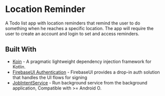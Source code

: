 # Location Reminder

A Todo list app with location reminders that remind the user to do something when he reaches a
specific location. The app will require the user to create an account and login to set and access
reminders.

## Built With

* [Koin](https://github.com/InsertKoinIO/koin) - A pragmatic lightweight dependency injection
  framework for Kotlin.
* [FirebaseUI Authentication](https://github.com/firebase/FirebaseUI-Android/blob/master/auth/README.md) -
  FirebaseUI provides a drop-in auth solution that handles the UI flows for signing
* [JobIntentService](https://developer.android.com/reference/androidx/core/app/JobIntentService) -
  Run background service from the background application, Compatible with >= Android O.
